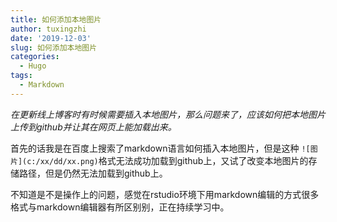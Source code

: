 ```yaml
---
title: 如何添加本地图片
author: tuxingzhi
date: '2019-12-03'
slug: 如何添加本地图片
categories:
  - Hugo
tags:
  - Markdown
---
```

*在更新线上博客时有时候需要插入本地图片，那么问题来了，应该如何把本地图片上传到github并让其在网页上能加载出来。*


首先的话我是在百度上搜索了markdown语言如何插入本地图片，但是这种
```![图片](c:/xx/dd/xx.png)```格式无法成功加载到github上，又试了改变本地图片的存储路径，但是仍然无法加载到github上。

不知道是不是操作上的问题，感觉在rstudio环境下用markdown编辑的方式很多格式与markdown编辑器有所区别别，正在持续学习中。